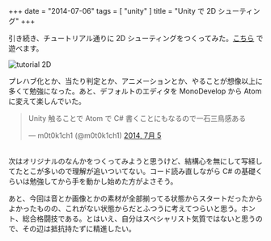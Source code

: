 +++
date = "2014-07-06"
tags = [ "unity" ]
title = "Unity で 2D シューティング"
+++

引き続き、チュートリアル通りに 2D シューティングをつくってみた。[こちら](/unity/Tutorial2D.html) で遊べます。

<!--more-->

![tutorial 2D](/img/entry/unity_2d.gif)

プレハブ化とか、当たり判定とか、アニメーションとか、やることが想像以上に多くて勉強になった。あと、デフォルトのエディタを MonoDevelop から Atom に変えて楽しんでいた。

<blockquote class="twitter-tweet" lang="ja"><p>Unity 触ることで Atom で C# 書くことにもなるので一石三鳥感ある</p>&mdash; m0t0k1ch1 (@m0t0k1ch1) <a href="https://twitter.com/m0t0k1ch1/statuses/485478509913993217">2014, 7月 5</a></blockquote>
<script async src="//platform.twitter.com/widgets.js" charset="utf-8"></script>

<br />
次はオリジナルのなんかをつくってみようと思うけど、結構心を無にして写経してたとこが多いので理解が追いついてない。コード読み直しながら C# の基礎くらいは勉強してから手を動かし始めた方がよさそう。

あと、今回は音とか画像とかの素材が全部揃ってる状態からスタートだったからよかったものの、これがない状態からだとふつうに考えてつらいと思う。ホント、総合格闘技である。とはいえ、自分はスペシャリスト気質ではないと思うので、その辺は抵抗持たずに精進したい。
